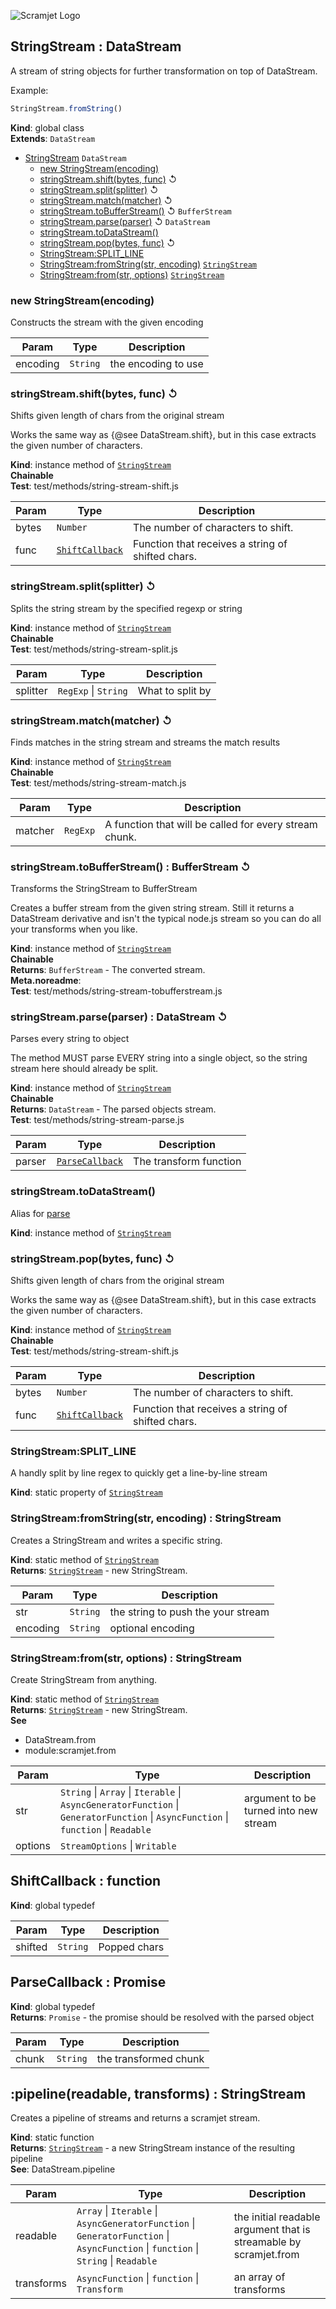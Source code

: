 ![Scramjet Logo](https://signicode.com/scramjet-logo-light.svg)

<a name="StringStream"></a>

## StringStream : DataStream
A stream of string objects for further transformation on top of DataStream.

Example:

```javascript
StringStream.fromString()
```

**Kind**: global class  
**Extends**: <code>DataStream</code>  

* [StringStream](#StringStream)  <code>DataStream</code>
    * [new StringStream(encoding)](#new_StringStream_new)
    * [stringStream.shift(bytes, func)](#StringStream+shift) ↺
    * [stringStream.split(splitter)](#StringStream+split) ↺
    * [stringStream.match(matcher)](#StringStream+match) ↺
    * [stringStream.toBufferStream()](#StringStream+toBufferStream) ↺ <code>BufferStream</code>
    * [stringStream.parse(parser)](#StringStream+parse) ↺ <code>DataStream</code>
    * [stringStream.toDataStream()](#StringStream+toDataStream)
    * [stringStream.pop(bytes, func)](#StringStream+pop) ↺
    * [StringStream:SPLIT_LINE](#StringStream.SPLIT_LINE)
    * [StringStream:fromString(str, encoding)](#StringStream.fromString)  [<code>StringStream</code>](#StringStream)
    * [StringStream:from(str, options)](#StringStream.from)  [<code>StringStream</code>](#StringStream)

<a name="new_StringStream_new"></a>

### new StringStream(encoding)
Constructs the stream with the given encoding


| Param | Type | Description |
| --- | --- | --- |
| encoding | <code>String</code> | the encoding to use |

<a name="StringStream+shift"></a>

### stringStream.shift(bytes, func) ↺
Shifts given length of chars from the original stream

Works the same way as {@see DataStream.shift}, but in this case extracts
the given number of characters.

**Kind**: instance method of [<code>StringStream</code>](#StringStream)  
**Chainable**  
**Test**: test/methods/string-stream-shift.js  

| Param | Type | Description |
| --- | --- | --- |
| bytes | <code>Number</code> | The number of characters to shift. |
| func | [<code>ShiftCallback</code>](#ShiftCallback) | Function that receives a string of shifted chars. |

<a name="StringStream+split"></a>

### stringStream.split(splitter) ↺
Splits the string stream by the specified regexp or string

**Kind**: instance method of [<code>StringStream</code>](#StringStream)  
**Chainable**  
**Test**: test/methods/string-stream-split.js  

| Param | Type | Description |
| --- | --- | --- |
| splitter | <code>RegExp</code> \| <code>String</code> | What to split by |

<a name="StringStream+match"></a>

### stringStream.match(matcher) ↺
Finds matches in the string stream and streams the match results

**Kind**: instance method of [<code>StringStream</code>](#StringStream)  
**Chainable**  
**Test**: test/methods/string-stream-match.js  

| Param | Type | Description |
| --- | --- | --- |
| matcher | <code>RegExp</code> | A function that will be called for every                             stream chunk. |

<a name="StringStream+toBufferStream"></a>

### stringStream.toBufferStream() : BufferStream ↺
Transforms the StringStream to BufferStream

Creates a buffer stream from the given string stream. Still it returns a
DataStream derivative and isn't the typical node.js stream so you can do
all your transforms when you like.

**Kind**: instance method of [<code>StringStream</code>](#StringStream)  
**Chainable**  
**Returns**: <code>BufferStream</code> - The converted stream.  
**Meta.noreadme**:   
**Test**: test/methods/string-stream-tobufferstream.js  
<a name="StringStream+parse"></a>

### stringStream.parse(parser) : DataStream ↺
Parses every string to object

The method MUST parse EVERY string into a single object, so the string
stream here should already be split.

**Kind**: instance method of [<code>StringStream</code>](#StringStream)  
**Chainable**  
**Returns**: <code>DataStream</code> - The parsed objects stream.  
**Test**: test/methods/string-stream-parse.js  

| Param | Type | Description |
| --- | --- | --- |
| parser | [<code>ParseCallback</code>](#ParseCallback) | The transform function |

<a name="StringStream+toDataStream"></a>

### stringStream.toDataStream()
Alias for [parse](#StringStream+parse)

**Kind**: instance method of [<code>StringStream</code>](#StringStream)  
<a name="StringStream+pop"></a>

### stringStream.pop(bytes, func) ↺
Shifts given length of chars from the original stream

Works the same way as {@see DataStream.shift}, but in this case extracts
the given number of characters.

**Kind**: instance method of [<code>StringStream</code>](#StringStream)  
**Chainable**  
**Test**: test/methods/string-stream-shift.js  

| Param | Type | Description |
| --- | --- | --- |
| bytes | <code>Number</code> | The number of characters to shift. |
| func | [<code>ShiftCallback</code>](#ShiftCallback) | Function that receives a string of shifted chars. |

<a name="StringStream.SPLIT_LINE"></a>

### StringStream:SPLIT_LINE
A handly split by line regex to quickly get a line-by-line stream

**Kind**: static property of [<code>StringStream</code>](#StringStream)  
<a name="StringStream.fromString"></a>

### StringStream:fromString(str, encoding) : StringStream
Creates a StringStream and writes a specific string.

**Kind**: static method of [<code>StringStream</code>](#StringStream)  
**Returns**: [<code>StringStream</code>](#StringStream) - new StringStream.  

| Param | Type | Description |
| --- | --- | --- |
| str | <code>String</code> | the string to push the your stream |
| encoding | <code>String</code> | optional encoding |

<a name="StringStream.from"></a>

### StringStream:from(str, options) : StringStream
Create StringStream from anything.

**Kind**: static method of [<code>StringStream</code>](#StringStream)  
**Returns**: [<code>StringStream</code>](#StringStream) - new StringStream.  
**See**

- DataStream.from
- module:scramjet.from


| Param | Type | Description |
| --- | --- | --- |
| str | <code>String</code> \| <code>Array</code> \| <code>Iterable</code> \| <code>AsyncGeneratorFunction</code> \| <code>GeneratorFunction</code> \| <code>AsyncFunction</code> \| <code>function</code> \| <code>Readable</code> | argument to be turned into new stream |
| options | <code>StreamOptions</code> \| <code>Writable</code> |  |

<a name="ShiftCallback"></a>

## ShiftCallback : function
**Kind**: global typedef  

| Param | Type | Description |
| --- | --- | --- |
| shifted | <code>String</code> | Popped chars |

<a name="ParseCallback"></a>

## ParseCallback : Promise
**Kind**: global typedef  
**Returns**: <code>Promise</code> - the promise should be resolved with the parsed object  

| Param | Type | Description |
| --- | --- | --- |
| chunk | <code>String</code> | the transformed chunk |

<a name="pipeline"></a>

## :pipeline(readable, transforms) : StringStream
Creates a pipeline of streams and returns a scramjet stream.

**Kind**: static function  
**Returns**: [<code>StringStream</code>](#StringStream) - a new StringStream instance of the resulting pipeline  
**See**: DataStream.pipeline  

| Param | Type | Description |
| --- | --- | --- |
| readable | <code>Array</code> \| <code>Iterable</code> \| <code>AsyncGeneratorFunction</code> \| <code>GeneratorFunction</code> \| <code>AsyncFunction</code> \| <code>function</code> \| <code>String</code> \| <code>Readable</code> | the initial readable argument that is streamable by scramjet.from |
| transforms | <code>AsyncFunction</code> \| <code>function</code> \| <code>Transform</code> | an array of transforms |

